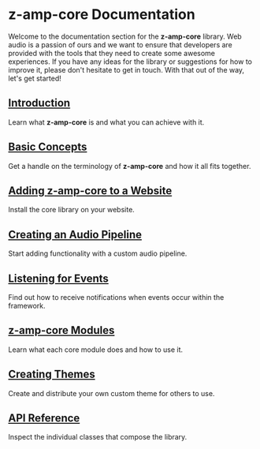 # z-amp-core Documentation

Welcome to the documentation section for the **z-amp-core** library. Web audio is a passion of ours and we want to ensure that developers are provided with the tools that they need to create some awesome experiences. If you have any ideas for the library or suggestions for how to improve it, please don't hesitate to get in touch. With that out of the way, let's get started!

## [Introduction](./static/INTRO.md)
Learn what **z-amp-core** is and what you can achieve with it.
## [Basic Concepts](./static/CONCEPTS.md)
Get a handle on the terminology of **z-amp-core** and how it all fits together.
## [Adding **z-amp-core** to a Website](./static/INSTALLATION.md)
Install the core library on your website.
## [Creating an Audio Pipeline](./static/INITIALISING.md)
Start adding functionality with a custom audio pipeline.
## [Listening for Events](./static/EVENTS.md)
Find out how to receive notifications when events occur within the framework.
## [**z-amp-core** Modules](./static/MODULES.md)
Learn what each core module does and how to use it.
## [Creating Themes](./static/CREATE_THEME.md)
Create and distribute your own custom theme for others to use.
## [API Reference](./gen/ZAmp.Components.Amp.Amp.html)
Inspect the individual classes that compose the library.